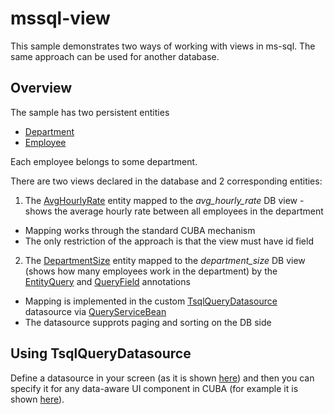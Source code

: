 # mssql-view
This sample demonstrates two ways of working with views in ms-sql. The same approach can be used for another database.

## Overview
The sample has two persistent entities 

* [Department](https://github.com/aleksey-stukalov/mssql-view/blob/master/modules/global/src/com/company/mssqlview/entity/Department.java) 
* [Employee](https://github.com/aleksey-stukalov/mssql-view/blob/master/modules/global/src/com/company/mssqlview/entity/Employee.java)

Each employee belongs to some department.

There are two views declared in the database and 2 corresponding entities: 

1. The [AvgHourlyRate](https://github.com/aleksey-stukalov/mssql-view/blob/master/modules/global/src/com/company/mssqlview/entity/AvgHourlyRate.java) entity mapped to the _avg_hourly_rate_ DB view - shows the average hourly rate between all employees in the department

 * Mapping works through the standard CUBA mechanism
 * The only restriction of the approach is that the view must have id field
2. The [DepartmentSize](https://github.com/aleksey-stukalov/mssql-view/blob/master/modules/global/src/com/company/mssqlview/entity/DepartmentSize.java) entity mapped to the _department_size_ DB view (shows how many employees work in the department) by the [EntityQuery](https://github.com/aleksey-stukalov/mssql-view/blob/master/modules/global/src/com/company/mssqlview/annotation/EntityQuery.java) and [QueryField](https://github.com/aleksey-stukalov/mssql-view/blob/master/modules/global/src/com/company/mssqlview/annotation/QueryField.java) annotations

 * Mapping is implemented in the custom [TsqlQueryDatasource](https://github.com/aleksey-stukalov/mssql-view/blob/master/modules/web/src/com/company/mssqlview/web/datasource/TsqlQueryDatasource.java) datasource via [QueryServiceBean](https://github.com/aleksey-stukalov/mssql-view/blob/master/modules/core/src/com/company/mssqlview/service/QueryServiceBean.java)
 * The datasource supprots paging and sorting on the DB side
 
## Using TsqlQueryDatasource
 
Define a datasource in your screen (as it is shown [here](https://github.com/aleksey-stukalov/mssql-view/blob/master/modules/web/src/com/company/mssqlview/web/avghourlyrate/avg-hourly-rate-browse.xml#L16-L20)) and then you can specify it for any data-aware UI component in CUBA (for example it is shown [here](https://github.com/aleksey-stukalov/mssql-view/blob/master/modules/web/src/com/company/mssqlview/web/avghourlyrate/avg-hourly-rate-browse.xml#L40-L48)).
 
